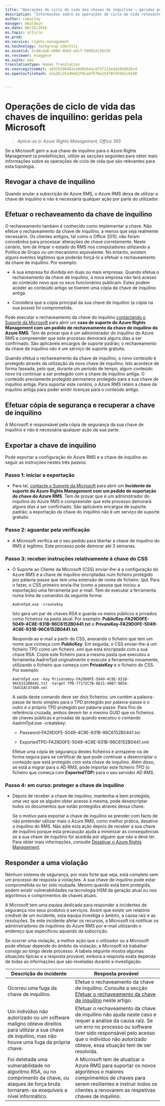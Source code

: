 ```yaml
---
title: "Operações de ciclo de vida das chaves de inquilino – geridas pela Microsoft | Azure RMS"
description: "Informações sobre as operações de ciclo de vida relevantes se a Microsoft gerir a sua chave de inquilino do Azure Rights Management (a predefinição)."
author: cabailey
manager: mbaldwin
ms.date: 08/25/2016
ms.topic: article
ms.prod: 
ms.service: rights-management
ms.technology: techgroup-identity
ms.assetid: 3c48cda6-e004-4bbd-adcf-589815c56c55
ms.reviewer: esaggese
ms.suite: ems
translationtype: Human Translation
ms.sourcegitcommit: ad32910b482ca9d92b4ac8f3f123eda195db29cd
ms.openlocfilehash: e2a26c25148e62f9cebf570a15478fdf041c9198


---
```



# Operações de ciclo de vida das chaves de inquilino: geridas pela Microsoft

>*Aplica-se a: Azure Rights Management, Office 365*

Se a Microsoft gerir a sua chave de inquilino para o Azure Rights Management (a predefinição), utilize as secções seguintes para obter mais informações sobre as operações de ciclo de vida que são relevantes para esta topologia.

## Revogar a chave de inquilino
Quando anular a subscrição do Azure RMS, o Azure RMS deixa de utilizar a chave de inquilino e não é necessária qualquer ação por parte do utilizador.

## Efetuar o rechaveamento da chave de inquilino
O rechaveamento também é conhecido como implementar a chave. Não efetue o rechaveamento da chave de inquilino, a menos que seja realmente necessário. Os clientes antigos, tal como o Office 2010, não foram concebidos para processar alterações de chave corretamente. Neste cenário, tem de limpar o estado do RMS nos computadores utilizando a Política de Grupo ou um mecanismo equivalente. No entanto, existem alguns eventos legítimos que poderão forçá-lo a efetuar o rechaveamento da chave de inquilino. Por exemplo:

-   A sua empresa foi dividida em duas ou mais empresas. Quando efetua o rechaveamento da chave de inquilino, a nova empresa não terá acesso ao conteúdo novo que os seus funcionários publicam. Estes podem aceder ao conteúdo antigo se tiverem uma cópia da chave de inquilino antiga.

-   Considera que a cópia principal da sua chave de inquilino (a cópia na sua posse) foi comprometida.

Pode executar o rechaveamento da chave do inquilino [contactando o Suporte da Microsoft](../get-started/information-support.md#to-contact-microsoft-support) para abrir um **caso de suporte do Azure Rights Management com um pedido de rechaveamento da chave de inquilino do Azure RMS**. Tem de provar que é um administrador do inquilino do Azure RMS e compreender que este processo demorará alguns dias a ser confirmado. São aplicáveis encargos de suporte padrão; o rechaveamento da chave de inquilino não é um serviço de suporte gratuito.

Quando efetua o rechaveamento da chave de inquilino, o novo conteúdo é protegido através da utilização da nova chave de inquilino. Isto acontece de forma faseada, pelo que, durante um período de tempo, algum conteúdo novo irá continuar a ser protegido com a chave de inquilino antiga. O conteúdo previamente protegido permanece protegido para a sua chave de inquilino antiga. Para suportar este cenário, o Azure RMS retém a chave de inquilino antiga para poder emitir licenças para o conteúdo antigo.

## Efetuar cópia de segurança e recuperar a chave de inquilino
A Microsoft é responsável pela cópia de segurança da sua chave de inquilino e não é necessária qualquer ação da sua parte.

## Exportar a chave de inquilino
Pode exportar a configuração do Azure RMS e a chave de inquilino ao seguir as instruções nestes três passos:

### Passo 1: iniciar a exportação

-   Para tal, [contacte o Suporte da Microsoft](../get-started/information-support.md#to-contact-microsoft-support) para abrir um **Incidente de suporte do Azure Rights Management com um pedido de exportação de chave do Azure RMS**. Tem de provar que é um administrador do inquilino do Azure RMS e compreender que este processo demorará alguns dias a ser confirmado. São aplicáveis encargos de suporte padrão; a exportação da chave do inquilino não é um serviço de suporte gratuito.

### Passo 2: aguardar pela verificação

-   A Microsoft verifica se o seu pedido para libertar a chave de inquilino do RMS é legítimo. Este processo pode demorar até 3 semanas.

### Passo 3: receber instruções relativamente à chave do CSS

-   O Suporte ao Cliente da Microsoft (CSS) enviar-lhe-á a configuração do Azure RMS e a chave de inquilino encriptadas num ficheiro protegido por palavra-passe que tem uma extensão de nome de ficheiro .tpd. Para o fazer, o CSS primeiro envia-lhe (como a pessoa que iniciou a exportação) uma ferramenta por e-mail. Tem de executar a ferramenta numa linha de comandos da seguinte forma:

    ```
    AadrmTpd.exe -createkey
    ```
    Isto gera um par de chaves RSA e guarda os meios públicos e privados como ficheiros na pasta atual. Por exemplo: **PublicKey-FA29D0FE-5049-4C8E-931B-96C6152B0441.txt** e **PrivateKey-FA29D0FE-5049-4C8E-931B-96C6152B0441.txt**.

    Responda ao e-mail a partir do CSS, anexando o ficheiro que tem um nome que começa com **PublicKey**. Em seguida, o CSS enviar-lhe-á um ficheiro TPD como um ficheiro .xml que está encriptado com a sua chave RSA. Copie este ficheiro para a mesma pasta que executou a ferramenta AadrmTpd originalmente e execute a ferramenta novamente, utilizando o ficheiro que começa com **PrivateKey** e o ficheiro do CSS. Por exemplo:

    ```
    AadrmTpd.exe -key PrivateKey-FA29D0FE-5049-4C8E-931B-96C6152B0441.txt -target TPD-77172C7B-8E21-48B7-9854-7A4CEAC474D0.xml
    ```
    A saída deste comando deve ser dois ficheiros: um contém a palavra-passe de texto simples para o TPD protegido por palavra-passe e o outro é o próprio TPD protegido por palavra-passe. Para fins de referência cruzada, ambos devem ter o mesmo GUID que os ficheiros de chaves públicas e privadas de quando executou o comando AadrmTpd.exe -createkey:

    -   Password-FA29D0FE-5049-4C8E-931B-96C6152B0441.txt

    -   ExportedTPD-FA29D0FE-5049-4C8E-931B-96C6152B0441.xml

    Efetue uma cópia de segurança destes ficheiros e armazene-os de forma segura para se certificar de que pode continuar a desencriptar o conteúdo que está protegido com esta chave de inquilino. Além disso, se está a migrar para o AD RMS, pode importar este ficheiro TPD (o ficheiro que começa com **ExportedTDP**) para o seu servidor AD RMS.

### Passo 4: em curso: proteger a chave de inquilino

-   Depois de receber a chave de inquilino, mantenha-a bem protegida, uma vez que se alguém obter acesso à mesma, pode desencriptar todos os documentos que estão protegidos através dessa chave.

    Se o motivo para exportar a chave de inquilino se prender com facto de não pretender utilizar mais o Azure RMS, como melhor prática, desative o inquilino do RMS. Não adie esta ação depois de receber a sua chave de inquilino porque esta precaução ajuda a minimizar as consequências se a sua chave de inquilino for acedida por alguém que não a deve ter. Para obter mais informações, consulte [Desativar o Azure Rights Management](decommission-deactivate.md).

## Responder a uma violação
Nenhum sistema de segurança, por mais forte que seja, está completo sem um processo de resposta a violações. A sua chave de inquilino pode estar comprometida ou ter sido roubada. Mesmo quando está bem protegida, podem existir vulnerabilidades na tecnologia HSM da geração atual ou nos algoritmos e comprimentos de chaves atuais.

A Microsoft tem uma equipa dedicada para responder a incidentes de segurança nos seus produtos e serviços. Assim que existir um relatório credível de um incidente, esta equipa investiga o âmbito, a causa raiz e as resoluções. Se este incidente afetar os recursos, a Microsoft irá notificar os administradores de inquilinos do Azure RMS por e-mail utilizando o endereço que especificou aquando da subscrição.

Se ocorrer uma violação, a melhor ação que o utilizador ou a Microsoft pode efetuar depende do âmbito da violação; a Microsoft irá trabalhar consigo ao longo deste processo. A tabela seguinte mostra algumas situações típicas e a resposta provável, embora a resposta exata dependa de todas as informações que são reveladas durante a investigação.

|Descrição do incidente|Resposta provável|
|------------------------|-------------------|
|Ocorreu uma fuga da chave de inquilino.|Efetue o rechaveamento da chave de inquilino. Consulte a secção [Efetuar o rechaveamento da chave de inquilino](operations-microsoft-managed-tenant-key.md#re-key-your-tenant-key) neste artigo.|
|Um indivíduo não autorizado ou um software maligno obteve direitos para utilizar a sua chave de inquilino, mas não houve uma fuga da própria chave.|Efetuar o rechaveamento da chave de inquilino não ajuda neste caso e requer a análise da causa raiz. Se um erro no processo ou software tiver sido responsável pelo acesso que o indivíduo não autorizado obteve, essa situação tem de ser resolvida.|
|Foi detetada uma vulnerabilidade no algoritmo RSA, ou no comprimento da chave, ou ataques de força bruta tornaram-se exequíveis a nível informático.|A Microsoft tem de atualizar o Azure RMS para suportar os novos algoritmos e maiores comprimentos de chaves para serem resilientes e instruir todos os clientes a renovarem as respetivas chaves de inquilino.|





<!--HONumber=Aug16_HO4-->


